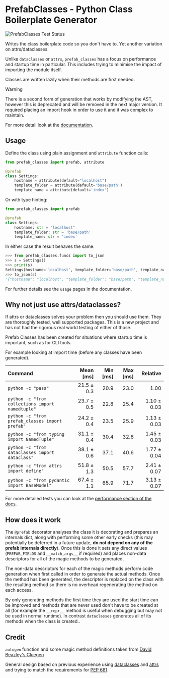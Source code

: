# PrefabClasses - Python Class Boilerplate Generator  #
![PrefabClasses Test Status](https://github.com/DavidCEllis/PrefabClasses/actions/workflows/auto_test.yml/badge.svg?branch=main)

Writes the class boilerplate code so you don't have to. 
Yet another variation on attrs/dataclasses.

Unlike `dataclasses` or `attrs`, `prefab_classes` has a
focus on performance and startup time in particular.
This includes trying to minimise the impact of importing
the module itself.

Classes are written lazily when their methods are first needed.

> [!WARNING]
> There is a second form of generation that works by modifying the AST, however
> this is deprecated and will be removed in the next major version.
> It required placing an import hook in order to use it and it was complex to maintain.

For more detail look at the [documentation](https://prefabclasses.readthedocs.io).

## Usage ##

Define the class using plain assignment and `attribute` function calls:

```python
from prefab_classes import prefab, attribute

@prefab
class Settings:
    hostname = attribute(default="localhost")
    template_folder = attribute(default='base/path')
    template_name = attribute(default='index')
```

Or with type hinting:

```python
from prefab_classes import prefab

@prefab
class Settings:
    hostname: str = "localhost"
    template_folder: str = 'base/path'
    template_name: str = 'index'
```

In either case the result behaves the same.

```python
>>> from prefab_classes.funcs import to_json
>>> s = Settings()
>>> print(s)
Settings(hostname='localhost', template_folder='base/path', template_name='index')
>>> to_json(s)
'{"hostname": "localhost", "template_folder": "base/path", "template_name": "index"}'
```

For further details see the `usage` pages in the documentation.

## Why not just use attrs/dataclasses? ##

If attrs or dataclasses solves your problem then you should use them.
They are thoroughly tested, well supported packages. This is a new
project and has not had the rigorous real world testing of either
of those.

Prefab Classes has been created for situations where startup time is important, 
such as for CLI tools. 

For example looking at import time (before any classes have been generated).

| Command | Mean [ms] | Min [ms] | Max [ms] | Relative |
|:---|---:|---:|---:|---:|
| `python -c "pass"` | 21.5 ± 0.3 | 20.9 | 23.0 | 1.00 |
| `python -c "from collections import namedtuple"` | 23.7 ± 0.5 | 22.8 | 25.4 | 1.10 ± 0.03 |
| `python -c "from prefab_classes import prefab"` | 24.2 ± 0.4 | 23.5 | 25.9 | 1.13 ± 0.03 |
| `python -c "from typing import NamedTuple"` | 31.1 ± 0.4 | 30.4 | 32.6 | 1.45 ± 0.03 |
| `python -c "from dataclasses import dataclass"` | 38.1 ± 0.6 | 37.1 | 40.6 | 1.77 ± 0.04 |
| `python -c "from attrs import define"` | 51.8 ± 1.3 | 50.5 | 57.7 | 2.41 ± 0.07 |
| `python -c "from pydantic import BaseModel"` | 67.4 ± 1.1 | 65.9 | 71.7 | 3.13 ± 0.07 |


For more detailed tests you can look at the
[performance section of the docs](https://prefabclasses.readthedocs.io/en/latest/extra/performance_tests.html).

## How does it work ##

The `@prefab` decorator analyses the class it is decorating and prepares an internals dict, along
with performing some other early checks (this may potentially be deferred in a future update,
**do not depend on any of the prefab internals directly**). Once this is done it sets any direct
values (`PREFAB_FIELDS` and `__match_args__` if required) and places non-data descriptors for
all of the magic methods to be generated.

The non-data descriptors for each of the magic methods perform code generation when first called
in order to generate the actual methods. Once the method has been generated, the descriptor is 
replaced on the class with the resulting method so there is no overhead regenerating the method
on each access. 

By only generating methods the first time they are used the start time can be
improved and methods that are never used don't have to be created at all (for example the 
`__repr__` method is useful when debugging but may not be used in normal runtime). In contrast
`dataclasses` generates all of its methods when the class is created..

## Credit ##

`autogen` function and some magic method definitions taken from 
[David Beazley's Cluegen](https://github.com/dabeaz/cluegen)

General design based on previous experience using
[dataclasses](https://docs.python.org/3/library/dataclasses.html)
and [attrs](https://www.attrs.org/en/stable/) and trying to match the 
requirements for [PEP 681](https://peps.python.org/pep-0681/).
